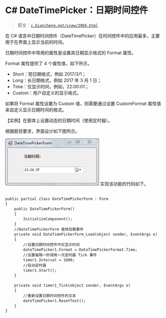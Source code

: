 # C# DateTimePicker：日期时间控件

> 原文：[`c.biancheng.net/view/2969.html`](http://c.biancheng.net/view/2969.html)

在 C# 语言中日期时间控件（DateTimePicker）在时间控件中的应用最多，主要用于在界面上显示当前的时间。

日期时间控件中常用的属性是设置其日期显示格式的 Format 属性。

Format 属性提供了 4 个属性值，如下所示。

*   Short：短日期格式，例如 2017/3/1；
*   Long：长日期格式，例如 2017 年 3 月 1 日；
*   Time：仅显示时间，例如，22:00:01；
*   Custom：用户自定义的显示格式。

如果将 Format 属性设置为 Custom 值，则需要通过设置 CustomFormat 属性值来自定义显示日期时间的格式。

【实例】在窗体上设置动态的日期时间（使用定时器）。

根据题目要求，界面设计如下图所示。

![显示当前时间的界面设计](img/a281127ad8397cc1edbc0c42d947273d.png)
实现该功能的代码如下。

```

public partial class DateTimePickerForm : Form
{
    public DateTimePickerForm()
    {
        InitializeComponent();
    }
    //DateTimePickerForm 窗体加载事件
    private void DateTimePickerForm_Load(object sender, EventArgs e)
    {
        //设置日期时间控件中仅显示时间
        dateTimePicker1.Format = DateTimePickerFormat.Time;
        //设置每隔一秒调用一次定时器 Tick 事件
        timer1.Interval = 1000;
        //启动定时器
        timer1.Start();
    }

    private void timer1_Tick(object sender, EventArgs e)
    {
        //重新设置日期时间控件的文本
        dateTimePicker1.ResetText();
    }
}
```